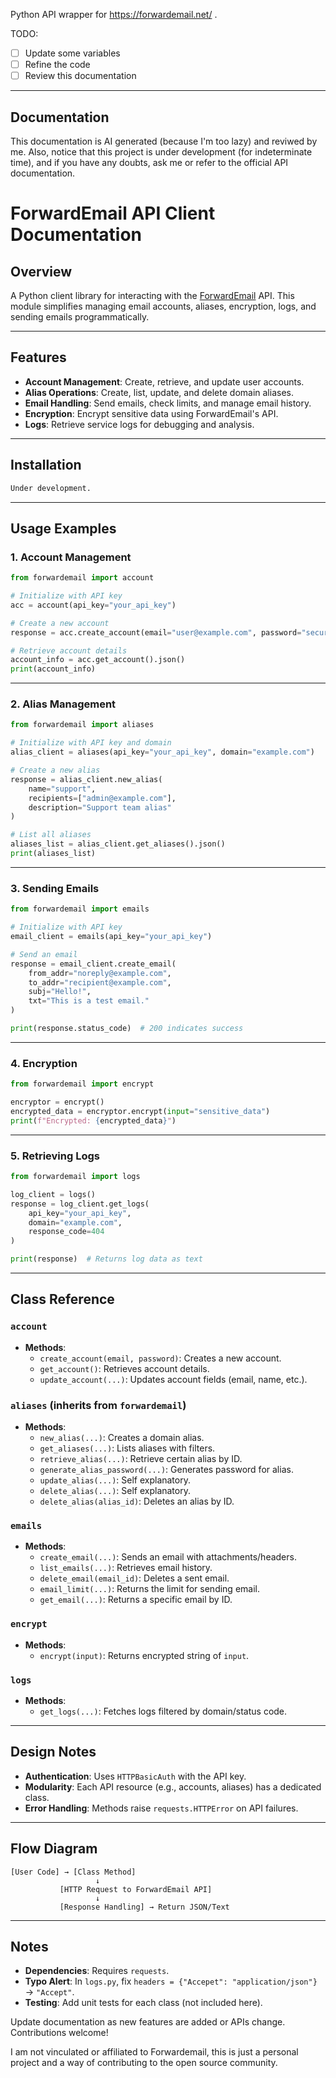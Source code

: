 Python API wrapper for https://forwardemail.net/ .

TODO:
- [ ] Update some variables
- [ ] Refine the code
- [ ] Review this documentation

---- 
## Documentation

This documentation is AI generated (because I'm too lazy) and reviwed by me. Also, notice that this project is under development (for indeterminate time), and if you have any doubts, ask me or refer to the official API documentation.

# ForwardEmail API Client Documentation

## Overview
A Python client library for interacting with the [ForwardEmail](https://forwardemail.net) API. This module simplifies managing email accounts, aliases, encryption, logs, and sending emails programmatically.

---

## Features
- **Account Management**: Create, retrieve, and update user accounts.
- **Alias Operations**: Create, list, update, and delete domain aliases.
- **Email Handling**: Send emails, check limits, and manage email history.
- **Encryption**: Encrypt sensitive data using ForwardEmail's API.
- **Logs**: Retrieve service logs for debugging and analysis.

---

## Installation
```bash
Under development.
```

---

## Usage Examples

### 1. Account Management
```python
from forwardemail import account

# Initialize with API key
acc = account(api_key="your_api_key")

# Create a new account
response = acc.create_account(email="user@example.com", password="secure_password")

# Retrieve account details
account_info = acc.get_account().json()
print(account_info)
```

---

### 2. Alias Management
```python
from forwardemail import aliases

# Initialize with API key and domain
alias_client = aliases(api_key="your_api_key", domain="example.com")

# Create a new alias
response = alias_client.new_alias(
    name="support",
    recipients=["admin@example.com"],
    description="Support team alias"
)

# List all aliases
aliases_list = alias_client.get_aliases().json()
print(aliases_list)
```

---

### 3. Sending Emails
```python
from forwardemail import emails

# Initialize with API key
email_client = emails(api_key="your_api_key")

# Send an email
response = email_client.create_email(
    from_addr="noreply@example.com",
    to_addr="recipient@example.com",
    subj="Hello!",
    txt="This is a test email."
)

print(response.status_code)  # 200 indicates success
```

---

### 4. Encryption
```python
from forwardemail import encrypt

encryptor = encrypt()
encrypted_data = encryptor.encrypt(input="sensitive_data")
print(f"Encrypted: {encrypted_data}")
```

---

### 5. Retrieving Logs
```python
from forwardemail import logs

log_client = logs()
response = log_client.get_logs(
    api_key="your_api_key",
    domain="example.com",
    response_code=404
)

print(response)  # Returns log data as text
```

---

## Class Reference

### `account`
- **Methods**:
  - `create_account(email, password)`: Creates a new account.
  - `get_account()`: Retrieves account details.
  - `update_account(...)`: Updates account fields (email, name, etc.).

### `aliases` (inherits from `forwardemail`)
- **Methods**:
  - `new_alias(...)`: Creates a domain alias.
  - `get_aliases(...)`: Lists aliases with filters.
  - `retrieve_alias(...)`: Retrieve certain alias by ID.
  - `generate_alias_password(...)`: Generates password for alias.
  - `update_alias(...)`: Self explanatory.
  - `delete_alias(...)`: Self explanatory.
  - `delete_alias(alias_id)`: Deletes an alias by ID.

### `emails`
- **Methods**:
  - `create_email(...)`: Sends an email with attachments/headers.
  - `list_emails(...)`: Retrieves email history.
  - `delete_email(email_id)`: Deletes a sent email.
  - `email_limit(...)`: Returns the limit for sending email.
  - `get_email(...)`: Returns a specific email by ID.

### `encrypt`
- **Methods**:
  - `encrypt(input)`: Returns encrypted string of `input`.

### `logs`
- **Methods**:
  - `get_logs(...)`: Fetches logs filtered by domain/status code.

---

## Design Notes
- **Authentication**: Uses `HTTPBasicAuth` with the API key.
- **Modularity**: Each API resource (e.g., accounts, aliases) has a dedicated class.
- **Error Handling**: Methods raise `requests.HTTPError` on API failures.

---

## Flow Diagram
```
[User Code] → [Class Method]
                   ↓
           [HTTP Request to ForwardEmail API]
                   ↓
           [Response Handling] → Return JSON/Text
```
---

## Notes
- **Dependencies**: Requires `requests`.
- **Typo Alert**: In `logs.py`, fix `headers = {"Accepet": "application/json"}` → `"Accept"`.
- **Testing**: Add unit tests for each class (not included here).

Update documentation as new features are added or APIs change. Contributions welcome!

I am not vinculated or affiliated to Forwardemail, this is just a personal project and a way of contributing to the open source community.
